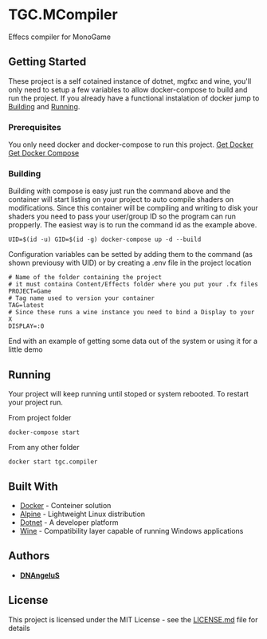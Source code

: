 # TGC.MCompiler

Effecs compiler for MonoGame

## Getting Started

These project is a self cotained instance of dotnet, mgfxc and wine, you'll only need to setup a few variables to allow docker-compose to build and run the project. If you already have a functional instalation of docker jump to [Building](#Building) and [Running](#Running).

### Prerequisites

You only need docker and docker-compose to run this project. [Get Docker](https://www.docker.com/get-started) [Get Docker Compose](https://docs.docker.com/compose/install/)

### Building

Building with compose is easy just run the command above and the container will start listing on your project to auto compile shaders on modifications.
Since this container will be compiling and writing to disk your shaders you need to pass your user/group ID so the program can run propperly.
The easiest way is to run the command id as the example above.

```
UID=$(id -u) GID=$(id -g) docker-compose up -d --build
```

Configuration variables can be setted by adding them to the command (as shown previousy with UID) or by creating a .env file in the project location

```
# Name of the folder containing the project
# it must containa Content/Effects folder where you put your .fx files
PROJECT=Game
# Tag name used to version your container
TAG=latest
# Since these runs a wine instance you need to bind a Display to your X
DISPLAY=:0
```

End with an example of getting some data out of the system or using it for a little demo

## Running

Your project will keep running until stoped or system rebooted. To restart your project run.

From project folder

```
docker-compose start
```

From any other folder

```
docker start tgc.compiler
```

## Built With

- [Docker](http://www.docker.com) - Conteiner solution
- [Alpine](https://alpinelinux.org/) - Lightweight Linux distribution
- [Dotnet](https://dotnet.microsoft.com/) - A developer platform
- [Wine](https://winehq.org/) - Compatibility layer capable of running Windows applications

## Authors

- [**DNAngeluS**](https://github.com/dnangelus)

## License

This project is licensed under the MIT License - see the [LICENSE.md](LICENSE.md) file for details
